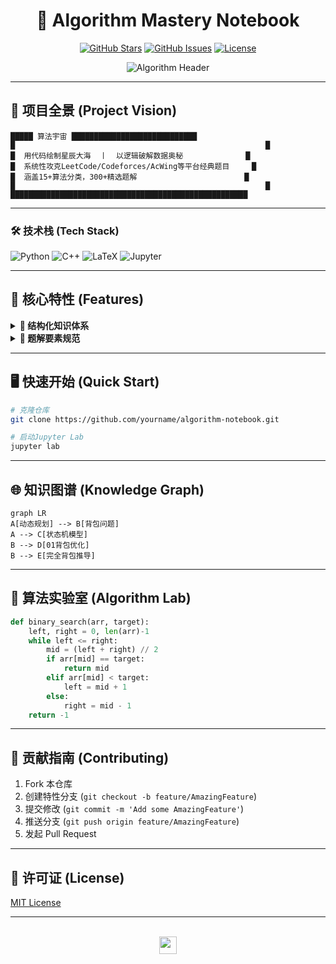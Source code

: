 <!-- 顶部动态徽章 -->
<div align="center">

# 🚀 Algorithm Mastery Notebook

[![GitHub Stars](https://img.shields.io/github/stars/StayOne1/algorithm-notebook?style=for-the-badge&logo=starship&color=00ffff&logoColor=white)](https://github.com/yourname/algorithm-notebook/stargazers)
[![GitHub Issues](https://img.shields.io/github/issues/StayOne1/algorithm-notebook?style=for-the-badge&logo=telegram&color=7b42f5)](https://github.com/StayOne1/algorithm-notebook/issues)
[![License](https://img.shields.io/badge/license-MIT-%23007bff?style=for-the-badge&logo=open-source-initiative)](https://github.com/StayOne1/algorithm-notebook/blob/main/LICENSE)

![Algorithm Header](https://raw.githubusercontent.com/StayOne1/algorithm-notebook/main/assets/header.svg)

</div>

---

## 🌌 项目全景 (Project Vision)
```text
█████ 算法宇宙 ████████████████████████████
█                                                        █
█  用代码绘制星辰大海  丨  以逻辑破解数据奥秘              █
█  系统性攻克LeetCode/Codeforces/AcWing等平台经典题目     █
█  涵盖15+算法分类，300+精选题解                        █
█                                                        █
█████████████████████████████████████████████████████
```

---

### 🛠️ 技术栈 (Tech Stack)
<p align="left">
  <img src="https://img.shields.io/badge/Python-3776AB?style=flat-square&logo=python&logoColor=white" alt="Python">
  <img src="https://img.shields.io/badge/C++-00599C?style=flat-square&logo=c%2B%2B&logoColor=white" alt="C++">
  <img src="https://img.shields.io/badge/LaTeX-008080?style=flat-square&logo=latex&logoColor=white" alt="LaTeX">
  <img src="https://img.shields.io/badge/Jupyter Notebook-F37626?style=flat-square&logo=jupyter&logoColor=white" alt="Jupyter">
</p>

---

## 🧠 核心特性 (Features)
<details>
<summary><strong>📂 结构化知识体系</strong></summary>

```bash
├── 数据结构
│   ├── 链表
│   ├── 树与图
│   └── 高级数据结构
├── 算法范式
│   ├── 分治策略
│   ├── 动态规划
│   └── 贪心算法
└── 专项突破
    ├── 位运算技巧
    ├── 几何问题
    └── 数学方法
```
</details>

<details>
<summary><strong>🎯 题解要素规范</strong></summary>

每篇题解包含：
```markdown
- 复杂度分析
- 多种解法对比
- 测试用例设计
- 可视化推导
- 相关题目延伸
```
</details>

---

## 🖥️ 快速开始 (Quick Start)
```bash
# 克隆仓库
git clone https://github.com/yourname/algorithm-notebook.git

# 启动Jupyter Lab
jupyter lab
```

---

## 🌐 知识图谱 (Knowledge Graph)
```mermaid
graph LR
A[动态规划] --> B[背包问题]
A --> C[状态机模型]
B --> D[01背包优化]
B --> E[完全背包推导]
```

---

## 🧪 算法实验室 (Algorithm Lab)
```python
def binary_search(arr, target):
    left, right = 0, len(arr)-1
    while left <= right:
        mid = (left + right) // 2
        if arr[mid] == target:
            return mid
        elif arr[mid] < target:
            left = mid + 1
        else:
            right = mid - 1
    return -1
```

---

## 🤝 贡献指南 (Contributing)
1. Fork 本仓库
2. 创建特性分支 (`git checkout -b feature/AmazingFeature`)
3. 提交修改 (`git commit -m 'Add some AmazingFeature'`)
4. 推送分支 (`git push origin feature/AmazingFeature`)
5. 发起 Pull Request

---

## 📜 许可证 (License)
[MIT License](LICENSE)

---

<div align="center">
<br>
<a href="https://github.com/yourname/algorithm-notebook">
  <img src="https://forthebadge.com/images/badges/built-with-science.svg" height="28">
</a>
</div>